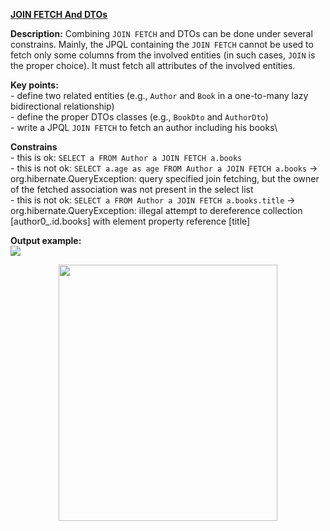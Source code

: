 **[JOIN FETCH And DTOs](https://github.com/AnghelLeonard/Hibernate-SpringBoot/tree/master/HibernateSpringBootJoinFetch)**

**Description:** Combining `JOIN FETCH` and DTOs can be done under several constrains. Mainly, the JPQL containing the `JOIN FETCH` cannot be used to fetch only some columns from the involved entities (in such cases, `JOIN` is the proper choice). It must fetch all attributes of the involved entities. 

**Key points:**\
     - define two related entities (e.g., `Author` and `Book` in a one-to-many lazy bidirectional relationship)\
     - define the proper DTOs classes (e.g., `BookDto` and `AuthorDto`)\
     - write a JPQL `JOIN FETCH` to fetch an author including his books\          

**Constrains**\
     - this is ok: `SELECT a FROM Author a JOIN FETCH a.books`\
     - this is not ok: `SELECT a.age as age FROM Author a JOIN FETCH a.books` -> org.hibernate.QueryException: query specified join fetching, but the owner of the fetched association was not present in the select list\
     - this is not ok: `SELECT a FROM Author a JOIN FETCH a.books.title` ->  org.hibernate.QueryException: illegal attempt to dereference collection [author0_.id.books] with element property reference [title]

**Output example:**\
![](https://github.com/AnghelLeonard/Hibernate-SpringBoot/blob/master/HibernateSpringBootJoinFetch/hibernate%20spring%20boot%20join%20fetch.png) 

<a href="https://leanpub.com/java-persistence-performance-illustrated-guide"><p align="center"><img src="https://github.com/AnghelLeonard/Hibernate-SpringBoot/blob/master/Java%20Persistence%20Performance%20Illustrated%20Guide.jpg" height="410" width="350"/></p></a>

